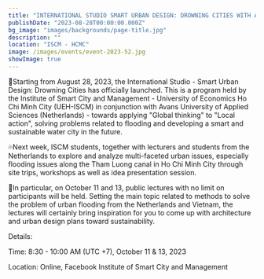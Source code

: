 ```yaml
---
title: "INTERNATIONAL STUDIO SMART URBAN DESIGN: DROWNING CITIES WITH AVANS UNIVERSITY OF APPLIED SCIENCES (THE NETHERLANDS)"
publishDate: "2023-08-28T00:00:00.000Z"
bg_image: "images/backgrounds/page-title.jpg"
description: "" 
location: "ISCM - HCMC"
image: /images/events/event-2023-52.jpg
showImage: true
---
```


🧊Starting from August 28, 2023, the International Studio - Smart Urban Design: Drowning Cities has officially launched. This is a program held by the Institute of Smart City and Management - University of Economics Ho Chi Minh City (UEH-ISCM) in conjunction with Avans University of Applied Sciences (Netherlands) - towards applying "Global thinking" to "Local action", solving problems related to flooding and developing a smart and sustainable water city in the future.

💦Next week, ISCM students, together with lecturers and students from the Netherlands to explore and analyze multi-faceted urban issues, especially flooding issues along the Tham Luong canal in Ho Chi Minh City through site trips, workshops as well as idea presentation session.

🌊In particular, on October 11 and 13, public lectures with no limit on participants will be held. Setting the main topic related to methods to solve the problem of urban flooding from the Netherlands and Vietnam, the lectures will certainly bring inspiration for you to come up with architecture and urban design plans toward sustainability.

Details:

Time: 8:30 - 10:00 AM (UTC +7), October 11 & 13, 2023

Location: Online, Facebook Institute of Smart City and Management
